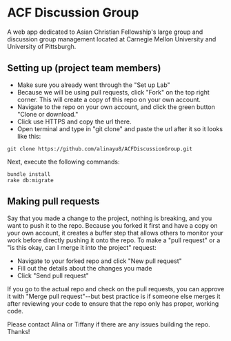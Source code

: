 # ACF Discussion Group
A web app dedicated to Asian Christian Fellowship's large group and discussion group management located at Carnegie Mellon University and University of Pittsburgh.  

## Setting up (project team members)

* Make sure you already went through the "Set up Lab"
* Because we will be using pull requests, click "Fork" on the top right corner. This will create a copy of this repo on your own account. 
* Navigate to the repo on your own account, and click the green button "Clone or download." 
* Click use HTTPS and copy the url there.
* Open terminal and type in "git clone" and paste the url after it so it looks like this:

```
git clone https://github.com/alinayu8/ACFDiscussionGroup.git
```
Next, execute the following commands:
```
bundle install
rake db:migrate
```

## Making pull requests

Say that you made a change to the project, nothing is breaking, and you want to push it to the repo. Because you forked it first and have a copy on your own account, it creates a buffer step that allows others to monitor your work before directly pushing it onto the repo. To make a "pull request" or a "is this okay, can I merge it into the project" request:

* Navigate to your forked repo and click "New pull request"
* Fill out the details about the changes you made
* Click "Send pull request"

If you go to the actual repo and check on the pull requests, you can approve it with "Merge pull request"--but best practice is if someone else merges it after reviewing your code to ensure that the repo only has proper, working code.

Please contact Alina or Tiffany if there are any issues building the repo. Thanks!
